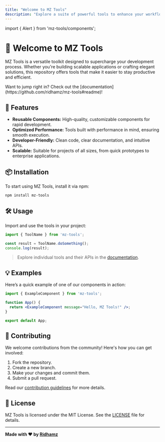 ```yaml
---
title: "Welcome to MZ Tools"
description: "Explore a suite of powerful tools to enhance your workflow."
---
```


import { Alert } from 'mz-tools/components';

# 🚀 Welcome to **MZ Tools**

MZ Tools is a versatile toolkit designed to supercharge your development process. Whether you're building scalable applications or crafting elegant solutions, this repository offers tools that make it easier to stay productive and efficient.

<Alert type="info">
  Want to jump right in? Check out the [documentation](https://github.com/ridhamz/mz-tools#readme)!
</Alert>

## 🌟 Features

- **Reusable Components:** High-quality, customizable components for rapid development.
- **Optimized Performance:** Tools built with performance in mind, ensuring smooth execution.
- **Developer-Friendly:** Clean code, clear documentation, and intuitive APIs.
- **Scalable:** Suitable for projects of all sizes, from quick prototypes to enterprise applications.

## 📦 Installation

To start using MZ Tools, install it via npm:

```bash
npm install mz-tools
```

## 🛠 Usage

Import and use the tools in your project:

```javascript
import { ToolName } from 'mz-tools';

const result = ToolName.doSomething();
console.log(result);
```

> Explore individual tools and their APIs in the [documentation](https://github.com/ridhamz/mz-tools#readme).

## 💡 Examples

Here’s a quick example of one of our components in action:

```jsx
import { ExampleComponent } from 'mz-tools';

function App() {
  return <ExampleComponent message="Hello, MZ Tools!" />;
}

export default App;
```

## 🧩 Contributing

We welcome contributions from the community! Here's how you can get involved:

1. Fork the repository.
2. Create a new branch.
3. Make your changes and commit them.
4. Submit a pull request.

Read our [contribution guidelines](https://github.com/ridhamz/mz-tools/blob/main/CONTRIBUTING.md) for more details.

## 📜 License

MZ Tools is licensed under the MIT License. See the [LICENSE](https://github.com/ridhamz/mz-tools/blob/main/LICENSE) file for details.

---

**Made with ❤️ by [Ridhamz](https://github.com/ridhamz)**
